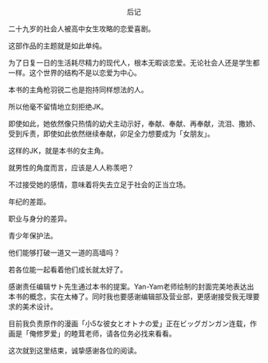 <p align="center">后记</p>

二十九岁的社会人被高中女生攻略的恋爱喜剧。

这部作品的主题就是如此单纯。

为了日复一日的生活耗尽精力的现代人，根本无暇谈恋爱。无论社会人还是学生都一样。这个世界的结构不是以恋爱为中心。

本书的主角枪羽锐二也是抱持同样想法的人。

所以他毫不留情地立刻拒绝JK。

即使如此，她依然像只热情的幼犬主动示好，奉献、奉献、再奉献，流泪、撒娇、受到斥责，即使如此依然继续奉献，卯足全力想要成为「女朋友」。

这样的JK，就是本书的女主角。

就男性的角度而言，应该是人人称羡吧？

不过接受她的感情，意味着将失去立足于社会的正当立场。

年纪的差距。

职业与身分的差异。

青少年保护法。

他们能够打破一道又一道的高墙吗？

若各位能一起看着他们成长就太好了。

感谢责任编辑サト先生通过本书的提案。Yan-Yam老师绘制的封面完美地表达出本书的概念，实在太棒了。同时我也要感谢编辑部及营业部，更感谢接受我无理要求的美术设计。

目前我负责原作的漫画「小5な彼女とオトナの爱」正在ビッグガンガン连载，作画是「俺修罗爱」的睦茸老师，请各位务必找来看看。

这次就到这里结束，诚挚感谢各位的阅读。

